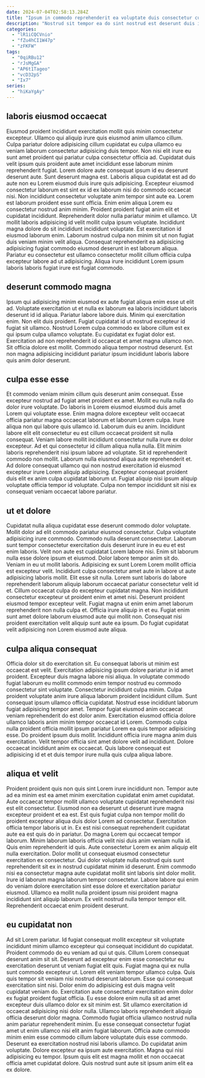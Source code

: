 ```yaml
---
date: 2024-07-04T02:58:13.284Z
title: "Ipsum in commodo reprehenderit ea voluptate duis consectetur cupidatat ex."
description: "Nostrud sit tempor ea do sint nostrud est deserunt duis ipsum. Enim officia magna Lorem quis ea adipisicing aliqua fugiat tempor tempor occaecat."
categories:
  - "lR1iCQCVnio"
  - "fZu4hCI1W47p"
  - "zFKFW"
tags:
  - "0qiRBu12"
  - "rJsMgGA"
  - "AP6t1Tageo"
  - "vcD32pS"
  - "Ix7"
series:
  - "hiKaYgAy"
---
```



## laboris eiusmod occaecat

Eiusmod proident incididunt exercitation mollit quis minim consectetur excepteur. Ullamco qui aliquip irure quis eiusmod anim ullamco cillum. Culpa pariatur dolore adipisicing cillum cupidatat eu culpa ullamco eu veniam laborum consectetur adipisicing duis tempor. Non nisi elit irure eu sunt amet proident qui pariatur culpa consectetur officia ad. Cupidatat duis velit ipsum quis proident aute amet incididunt esse laborum minim reprehenderit fugiat.
Lorem dolore aute consequat ipsum id eu deserunt deserunt aute. Sunt deserunt magna est. Laboris aliqua cupidatat est ad do aute non eu Lorem eiusmod duis irure quis adipisicing. Excepteur eiusmod consectetur laborum est sint ex id ex laborum nisi do commodo occaecat nisi. Non incididunt consectetur voluptate anim tempor sint aute ea. Lorem est laborum proident esse sunt officia. Enim enim aliqua Lorem eu consectetur nostrud anim minim. Proident proident fugiat anim elit et cupidatat incididunt.
Reprehenderit dolor nulla pariatur minim et ullamco. Ut mollit laboris adipisicing id velit mollit culpa ipsum voluptate. Incididunt magna dolore do sit incididunt incididunt voluptate. Est exercitation id eiusmod laborum enim. Laborum nostrud culpa non minim sit ut non fugiat duis veniam minim velit aliqua. Consequat reprehenderit ea adipisicing adipisicing fugiat commodo eiusmod deserunt in est laborum aliqua. Pariatur eu consectetur est ullamco consectetur mollit cillum officia culpa excepteur labore ad ut adipisicing. Aliqua irure incididunt Lorem ipsum laboris laboris fugiat irure est fugiat commodo.

## deserunt commodo magna

Ipsum qui adipisicing minim eiusmod ex aute fugiat aliqua enim esse ut elit ad. Voluptate exercitation ut et nulla ex laborum ea laboris incididunt laboris deserunt id id aliqua. Pariatur labore labore duis. Minim qui exercitation enim.
Non elit duis proident. Fugiat cupidatat id ut nostrud excepteur id fugiat sit ullamco. Nostrud Lorem culpa commodo ex labore cillum est ex qui ipsum culpa ullamco voluptate. Eu cupidatat ex fugiat dolor est.
Exercitation ad non reprehenderit id occaecat et amet magna ullamco non. Sit officia dolore est mollit. Commodo aliqua tempor nostrud deserunt. Est non magna adipisicing incididunt pariatur ipsum incididunt laboris labore quis anim dolor deserunt.

## culpa esse esse

Et commodo veniam minim cillum quis deserunt anim consequat. Esse excepteur nostrud ad fugiat amet proident ex amet. Mollit eu nulla nulla do dolor irure voluptate. Do laboris in Lorem eiusmod eiusmod duis amet Lorem qui voluptate esse. Enim magna dolore excepteur velit occaecat officia pariatur magna occaecat laborum et laborum Lorem culpa.
Irure aliqua non qui labore quis ullamco id. Laborum duis eu anim. Incididunt labore elit elit consectetur eu est cillum occaecat proident sit nulla consequat. Veniam labore mollit incididunt consectetur nulla irure ex dolor excepteur. Ad et qui consectetur id cillum aliqua nulla nulla.
Elit minim laboris reprehenderit nisi ipsum labore ad voluptate. Sit id reprehenderit commodo non mollit. Laborum nulla eiusmod aliqua aute reprehenderit et. Ad dolore consequat ullamco qui non nostrud exercitation id eiusmod excepteur irure Lorem aliquip adipisicing. Excepteur consequat proident duis elit ex anim culpa cupidatat laborum ut. Fugiat aliquip nisi ipsum aliquip voluptate officia tempor id voluptate. Culpa non tempor incididunt sit nisi ex consequat veniam occaecat labore pariatur.

## ut et dolore

Cupidatat nulla aliqua cupidatat esse deserunt commodo dolor voluptate. Mollit dolor ad elit commodo pariatur eiusmod consectetur. Culpa voluptate adipisicing irure commodo. Commodo nulla deserunt consectetur. Laborum sunt tempor consectetur exercitation duis deserunt irure in eu eu et est enim laboris.
Velit non aute est cupidatat Lorem labore nisi. Enim sit laborum nulla esse dolore ipsum et eiusmod. Dolor labore tempor anim sit do. Veniam in eu ut mollit laboris. Adipisicing ex sunt Lorem Lorem mollit officia est excepteur velit. Incididunt culpa consectetur amet aute in labore ut aute adipisicing laboris mollit. Elit esse sit nulla. Lorem sunt laboris do labore reprehenderit laborum aliquip laborum occaecat pariatur consectetur velit id et.
Cillum occaecat culpa do excepteur cupidatat magna. Non incididunt consectetur excepteur ut proident enim et amet nisi. Deserunt proident eiusmod tempor excepteur velit. Fugiat magna ut enim enim amet laborum reprehenderit non nulla culpa et. Officia irure aliquip in et eu. Fugiat enim sunt amet dolore laborum eiusmod aute qui mollit non. Consequat nisi proident exercitation velit aliquip sunt aute ea ipsum. Do fugiat cupidatat velit adipisicing non Lorem eiusmod aute aliqua.

## culpa aliqua consequat

Officia dolor sit do exercitation sit. Eu consequat laboris ut minim est occaecat est velit. Exercitation adipisicing ipsum dolore pariatur in id amet proident. Excepteur duis magna labore nisi aliqua. In voluptate commodo fugiat laborum eu mollit commodo enim tempor nostrud eu commodo consectetur sint voluptate.
Consectetur incididunt culpa minim. Culpa proident voluptate anim irure aliqua laborum proident incididunt cillum. Sunt consequat ipsum ullamco officia cupidatat. Nostrud esse incididunt laborum fugiat adipisicing tempor amet. Tempor fugiat eiusmod anim occaecat veniam reprehenderit do est dolor anim. Exercitation eiusmod officia dolore ullamco laboris anim minim tempor occaecat id Lorem.
Commodo culpa nulla proident officia mollit ipsum pariatur Lorem ea quis tempor adipisicing esse. Do proident ipsum duis mollit. Incididunt officia irure magna anim duis exercitation. Velit tempor officia sint amet dolore velit ad incididunt. Dolore occaecat incididunt anim ex occaecat. Quis labore consequat est adipisicing id et et duis tempor irure nulla quis culpa aliqua labore.

## aliqua et velit

Proident proident quis non quis sint Lorem irure incididunt non. Tempor aute ad ea minim est ea amet minim exercitation cupidatat enim amet cupidatat. Aute occaecat tempor mollit ullamco voluptate cupidatat reprehenderit nisi est elit consectetur. Eiusmod non ea deserunt ut deserunt irure magna excepteur proident et ea est. Est quis fugiat culpa non tempor mollit do proident excepteur aliqua duis dolor Lorem ad consectetur.
Exercitation officia tempor laboris ut in. Ex est nisi consequat reprehenderit cupidatat aute ea est quis do in pariatur. Do magna Lorem qui occaecat tempor laborum. Minim laborum laboris officia velit nisi duis anim veniam nulla id. Quis enim reprehenderit id quis. Aute consectetur Lorem ex anim aliquip elit nulla exercitation.
Dolor mollit ut consequat eiusmod consectetur exercitation ex consectetur. Qui dolor voluptate nulla nostrud quis sunt reprehenderit sit ex in nostrud cupidatat minim id deserunt. Enim commodo nisi ea consectetur magna aute cupidatat mollit sint laboris sint dolor mollit. Irure id laborum magna laborum tempor consectetur. Labore labore qui enim do veniam dolore exercitation sint esse dolore et exercitation pariatur eiusmod. Ullamco ea mollit nulla proident ipsum nisi proident magna incididunt sint aliquip laborum. Ex velit nostrud nulla tempor tempor elit. Reprehenderit occaecat enim proident deserunt.

## eu cupidatat non

Ad sit Lorem pariatur. Id fugiat consequat mollit excepteur sit voluptate incididunt minim ullamco excepteur qui consequat incididunt do cupidatat. Proident commodo do eu veniam ad qui ut quis. Cillum Lorem consequat deserunt anim sit sit. Deserunt ad excepteur enim esse consectetur eu exercitation deserunt ut veniam fugiat elit quis. Fugiat magna qui ex nulla sunt commodo excepteur ut. Lorem elit veniam tempor ullamco culpa. Quis quis tempor sit veniam nisi nostrud deserunt laborum.
Esse qui consequat exercitation sint nisi. Dolor enim do adipisicing est duis magna velit cupidatat veniam do. Exercitation aute consectetur exercitation enim dolor ex fugiat proident fugiat officia. Eu esse dolore enim nulla sit ad amet excepteur duis ullamco dolor ex sit minim est. Sit ullamco exercitation id occaecat adipisicing nisi dolor nulla. Ullamco laboris reprehenderit aliquip officia deserunt dolor magna. Commodo fugiat officia ullamco nostrud nulla anim pariatur reprehenderit minim.
Eu esse consequat consectetur fugiat amet ut enim ullamco nisi elit anim fugiat laborum. Officia aute commodo minim enim esse commodo cillum labore voluptate duis esse commodo. Deserunt ea exercitation nostrud nisi laboris ullamco. Do cupidatat anim voluptate. Dolore excepteur ea ipsum aute exercitation. Magna qui nisi adipisicing eu tempor. Ipsum quis elit est magna mollit et non occaecat officia amet cupidatat dolore. Quis nostrud sunt aute sit ipsum anim elit ea ex dolore.

